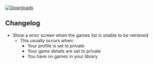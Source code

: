 [![Downloads](https://img.shields.io/github/downloads/probablyraging/steam-game-idler/1.5.22/total?style=for-the-badge&logo=github&color=137eb5)](https://github.com/probablyraging/steam-game-idler/releases/download/1.5.22/Steam.Game.Idler_1.5.22_x64_en-US.msi)

## Changelog
- Show a error screen when the games list is unable to be retrieved
  - This usually occurs when:
    - Your profile is set to private
    - Your game details are set to private
    - You have no games in your library
